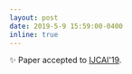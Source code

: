 ```yaml
---
layout: post
date: 2019-5-9 15:59:00-0400
inline: true
---
```


:sparkles: Paper accepted to [IJCAI'19](https://www.ijcai19.org/).
